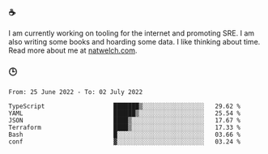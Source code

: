 ### ☕

I am currently working on tooling for the internet and promoting SRE. I am also writing some books and hoarding some data. I like thinking about time. Read more about me at [natwelch.com](https://natwelch.com).

### 🕒

<!--START_SECTION:waka-->

```text
From: 25 June 2022 - To: 02 July 2022

TypeScript                   ███████▒░░░░░░░░░░░░░░░░░   29.62 %
YAML                         ██████▒░░░░░░░░░░░░░░░░░░   25.54 %
JSON                         ████▒░░░░░░░░░░░░░░░░░░░░   17.67 %
Terraform                    ████▒░░░░░░░░░░░░░░░░░░░░   17.33 %
Bash                         █░░░░░░░░░░░░░░░░░░░░░░░░   03.66 %
conf                         ▓░░░░░░░░░░░░░░░░░░░░░░░░   03.24 %
```

<!--END_SECTION:waka-->
